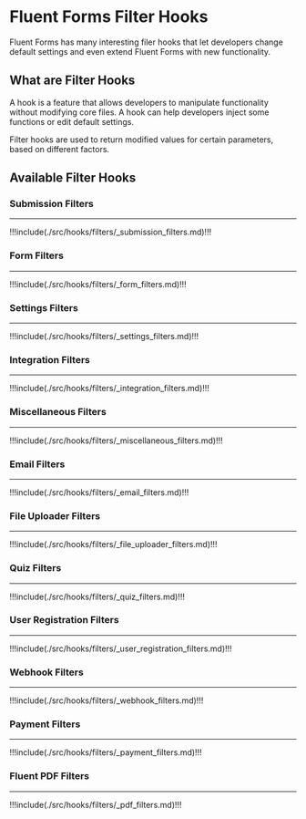 # Fluent Forms Filter Hooks

<Badge type="tip" vertical="top" text="Fluent Forms Core" /> <Badge type="warning" vertical="top" text="Intermediate" />

Fluent Forms has many interesting filer hooks that let developers change default settings and even extend Fluent Forms with new functionality.

## What are Filter Hooks

A hook is a feature that allows developers to manipulate functionality without modifying core files. A hook can help developers inject some functions or edit default settings.
  
Filter hooks are used to return modified values for certain parameters, based on different factors.

## Available Filter Hooks

### Submission Filters
<hr />

!!!include(./src/hooks/filters/_submission_filters.md)!!!

### Form Filters
<hr />

!!!include(./src/hooks/filters/_form_filters.md)!!!

### Settings Filters
<hr />

!!!include(./src/hooks/filters/_settings_filters.md)!!!

### Integration Filters
<hr />

!!!include(./src/hooks/filters/_integration_filters.md)!!!

### Miscellaneous Filters
<hr />

!!!include(./src/hooks/filters/_miscellaneous_filters.md)!!!

### Email Filters
<hr />

!!!include(./src/hooks/filters/_email_filters.md)!!!

### File Uploader Filters
<hr />

!!!include(./src/hooks/filters/_file_uploader_filters.md)!!!

### Quiz Filters
<hr />

!!!include(./src/hooks/filters/_quiz_filters.md)!!!

### User Registration Filters
<hr />

!!!include(./src/hooks/filters/_user_registration_filters.md)!!!

### Webhook Filters
<hr />

!!!include(./src/hooks/filters/_webhook_filters.md)!!!

### Payment Filters
<hr />

!!!include(./src/hooks/filters/_payment_filters.md)!!!

### Fluent PDF Filters
<hr />

!!!include(./src/hooks/filters/_pdf_filters.md)!!!

